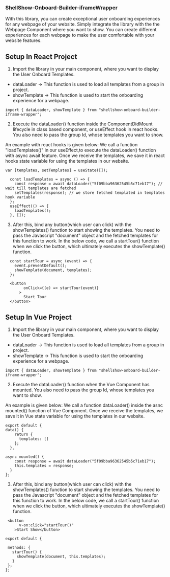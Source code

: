 ### ShellShow-Onboard-Builder-iframeWrapper

With this library, you can create exceptional user onboarding experiences for any webpage of your website. Simply integrate the library with the the Webpage Component where you want to show. You can create different experiences for each webpage to make the user comfortable with your website features.

## Setup In React Project
 
1) Import the library in your main component, where you want to display the User Onboard Templates. 
* dataLoader -> This function is used to load all templates from a group in project.
* showTemplate -> This function is used to start the onboarding experience for a webpage.
```
import { dataLoader, showTemplate } from "shellshow-onboard-builder-iframe-wrapper";
```

2) Execute the dataLoader() function inside the ComponentDidMount lifecycle in class based component, or useEffect hook in react hooks. You also need to pass the group Id, whose templates you want to show.

An example with react hooks is given below:
We call a function "loadTemplates()" in our useEffect,to execute the dataLoader() function with async await feature. Once we receive the templates, we save it in react hooks state variable for using the templates in our website.

```
var [templates, setTemplates] = useState([]);

  const loadTemplates = async () => {
    const response = await dataLoader("5f09bba96362545b5c71eb17"); // wait till templates are fetched
    setTemplates(response); // we store fetched templated in templates hook variable
  };
  useEffect(() => {
    loadTemplates();
  }, []);
```

3) After this, bind any button(which user can click) with the showTemplates() function to start showing the templates. You need to pass the Javascript "document" object and the fetched templates for this function to work.
In the below code, we call a startTour() function when we click the button, which ultimately executes the showTemplate() function.

```
  const startTour = async (event) => {
    event.preventDefault();
    showTemplate(document, templates);
  };
```

```
  <button
        onClick={(e) => startTour(event)}
      >
        Start Tour
  </button>

```



## Setup In Vue Project
 
1) Import the library in your main component, where you want to display the User Onboard Templates. 
* dataLoader -> This function is used to load all templates from a group in project.
* showTemplate -> This function is used to start the onboarding experience for a webpage.
```
import { dataLoader, showTemplate } from "shellshow-onboard-builder-iframe-wrapper";
```

 2) Execute the dataLoader() function when the Vue Component has mounted. You also need to pass the group Id, whose templates you want to show.

An example is given below:
We call a function dataLoader() inside the asnc mounted() function of Vue Component. Once we receive the templates, we save it in Vue state variable for using the templates in our website.

```
export default {
data() {
    return {
      templates: []
    };
  },

async mounted() {
    const response = await dataLoader("5f09bba96362545b5c71eb17");
    this.templates = response;
  }
};
```

3) After this, bind any button(which user can click) with the showTemplates() function to start showing the templates. You need to pass the Javascript "document" object and the fetched templates for this function to work.
In the below code, we call a startTour() function when we click the button, which ultimately executes the showTemplate() function.
```
 <button
      v-on:click="startTour()"
    >Start Show</button>
 ```
 ```
 export default {
  
  methods: {
    startTour() {
      showTemplate(document, this.templates);
    }
  };
};

```

